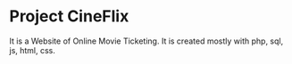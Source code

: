 # Project CineFlix 
It is a Website of Online Movie Ticketing. It is created mostly with php, sql, js, html, css. 
